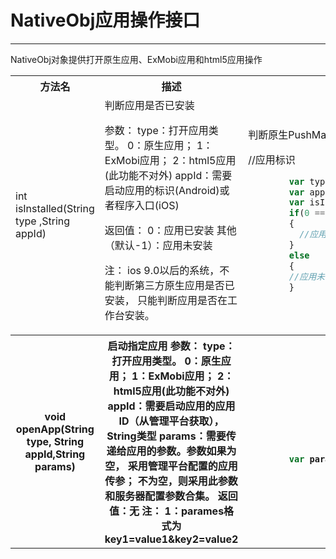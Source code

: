 # NativeObj应用操作接口

---

NativeObj对象提供打开原生应用、ExMobi应用和html5应用操作

<table>
  <tr>
    <th>方法名</th>
    <th>描述</th>
    <th>示例</th>
  </tr>
  <tr>
    <td>int isInstalled(String type ,String appId)</td>
    <td>判断应用是否已安装
    
参数：
    type：打开应用类型。 
        0：原生应用；
        1：ExMobi应用；
        2：html5应用(此功能不对外)
    appId：需要启动应用的标识(Android)或者程序入口(iOS)
        
返回值：
        0：应用已安装
        其他（默认-1）：应用未安装

注：
    ios 9.0以后的系统，不能判断第三方原生应用是否已安装，
    只能判断应用是否在工作台安装。
</td>
<td>判断原生PushMail应用是否已安装 

//应用标识

```javascript
        var type = "0";
        var appId = "com.fiberhome.pushmail";
        var isInstalled = NativeObj.isInstalled(type,appId);
        if(0 == isInstalled)
        {
          //应用已安装处理
        }
        else
        {
        //应用未安装处理
        }
```
</td>
  </tr>
  <tr>
    <th>void openApp(String type, String appId,String params)</th>
    <th>启动指定应用
参数：
    type：打开应用类型。 
        0：原生应用；
        1：ExMobi应用；
        2：html5应用(此功能不对外)
    appId：需要启动应用的应用ID（从管理平台获取），String类型
    params：需要传递给应用的参数。参数如果为空，
    采用管理平台配置的应用传参；
    不为空，则采用此参数和服务器配置参数合集。
返回值：无
注：
    1：parames格式为key1=value1&key2=value2
</th>
    <th>打开原生应用 

```javascript
        //应用标识
        var type = "0";
        var appId = "com.fiberhome.pushmail";
        //传递参数
        var params = "name=test&password=123456&token=ODRmNTk1MjYtN2I2MS00NmNkLTk0ZWMtNzgyNThiMWIyNTlm";
         //启动应用	
        NativeObj.openApp(type,appId, params);
```

</th>
  </tr>
</table>
